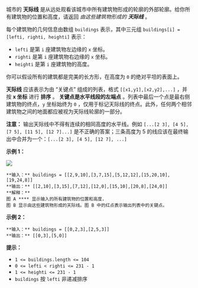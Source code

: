 城市的 **天际线** 是从远处观看该城市中所有建筑物形成的轮廓的外部轮廓。给你所有建筑物的位置和高度，请返回 _由这些建筑物形成的 **天际线**_ 。

每个建筑物的几何信息由数组 `buildings` 表示，其中三元组 `buildings[i] = [lefti, righti, heighti]`
表示：

  * `lefti` 是第 `i` 座建筑物左边缘的 `x` 坐标。
  * `righti` 是第 `i` 座建筑物右边缘的 `x` 坐标。
  * `heighti` 是第 `i` 座建筑物的高度。

你可以假设所有的建筑都是完美的长方形，在高度为 `0` 的绝对平坦的表面上。

**天际线** 应该表示为由 “关键点” 组成的列表，格式 `[[x1,y1],[x2,y2],...]` ，并按 **x 坐标** 进行 **排序** 。
**关键点是水平线段的左端点** 。列表中最后一个点是最右侧建筑物的终点，`y` 坐标始终为 `0`
，仅用于标记天际线的终点。此外，任何两个相邻建筑物之间的地面都应被视为天际线轮廓的一部分。

**注意：** 输出天际线中不得有连续的相同高度的水平线。例如 `[...[2 3], [4 5], [7 5], [11 5], [12 7]...]`
是不正确的答案；三条高度为 5 的线应该在最终输出中合并为一个：`[...[2 3], [4 5], [12 7], ...]`



**示例 1：**

![](https://assets.leetcode.com/uploads/2020/12/01/merged.jpg)

    
    
    **输入：** buildings = [[2,9,10],[3,7,15],[5,12,12],[15,20,10],[19,24,8]]
    **输出：** [[2,10],[3,15],[7,12],[12,0],[15,10],[20,8],[24,0]]
    **解释：**
    图 A **** 显示输入的所有建筑物的位置和高度，
    图 B 显示由这些建筑物形成的天际线。图 B 中的红点表示输出列表中的关键点。

**示例 2：**

    
    
    **输入：** buildings = [[0,2,3],[2,5,3]]
    **输出：** [[0,3],[5,0]]
    



**提示：**

  * `1 <= buildings.length <= 104`
  * `0 <= lefti < righti <= 231 - 1`
  * `1 <= heighti <= 231 - 1`
  * `buildings` 按 `lefti` 非递减排序

